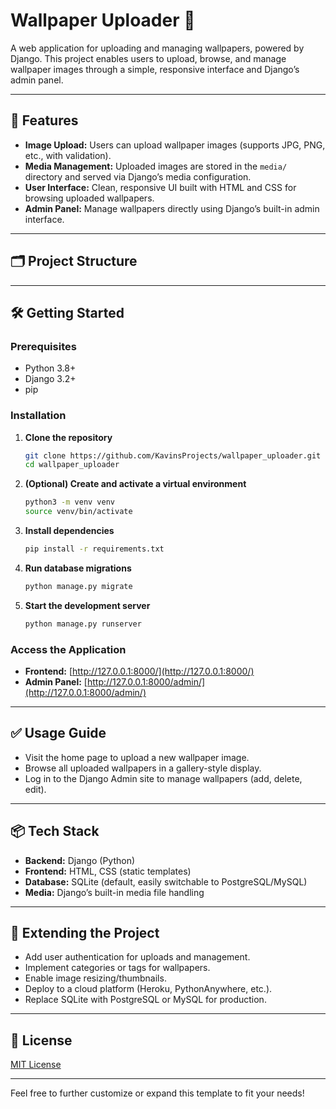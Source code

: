 # Wallpaper Uploader 🌄

A web application for uploading and managing wallpapers, powered by Django. This project enables users to upload, browse, and manage wallpaper images through a simple, responsive interface and Django’s admin panel.

---

## 🚀 Features

- **Image Upload:** Users can upload wallpaper images (supports JPG, PNG, etc., with validation).
- **Media Management:** Uploaded images are stored in the `media/` directory and served via Django’s media configuration.
- **User Interface:** Clean, responsive UI built with HTML and CSS for browsing uploaded wallpapers.
- **Admin Panel:** Manage wallpapers directly using Django’s built-in admin interface.

---

## 🗂️ Project Structure

---

## 🛠️ Getting Started

### Prerequisites

- Python 3.8+
- Django 3.2+  
- pip

### Installation

1. **Clone the repository**
    ```bash
    git clone https://github.com/KavinsProjects/wallpaper_uploader.git
    cd wallpaper_uploader
    ```

2. **(Optional) Create and activate a virtual environment**
    ```bash
    python3 -m venv venv
    source venv/bin/activate
    ```

3. **Install dependencies**
    ```bash
    pip install -r requirements.txt
    ```

4. **Run database migrations**
    ```bash
    python manage.py migrate
    ```

5. **Start the development server**
    ```bash
    python manage.py runserver
    ```

### Access the Application

- **Frontend:** [http://127.0.0.1:8000/](http://127.0.0.1:8000/)
- **Admin Panel:** [http://127.0.0.1:8000/admin/](http://127.0.0.1:8000/admin/)

---

## ✅ Usage Guide

- Visit the home page to upload a new wallpaper image.
- Browse all uploaded wallpapers in a gallery-style display.
- Log in to the Django Admin site to manage wallpapers (add, delete, edit).

---

## 📦 Tech Stack

- **Backend:** Django (Python)
- **Frontend:** HTML, CSS (static templates)
- **Database:** SQLite (default, easily switchable to PostgreSQL/MySQL)
- **Media:** Django’s built-in media file handling

---

## 🧩 Extending the Project

- Add user authentication for uploads and management.
- Implement categories or tags for wallpapers.
- Enable image resizing/thumbnails.
- Deploy to a cloud platform (Heroku, PythonAnywhere, etc.).
- Replace SQLite with PostgreSQL or MySQL for production.

---

## 📄 License

[MIT License](LICENSE)

---

Feel free to further customize or expand this template to fit your needs!
